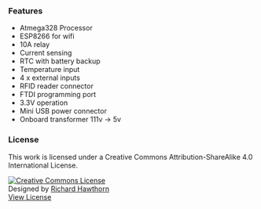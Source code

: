 ### Features

- Atmega328 Processor
- ESP8266 for wifi 
- 10A relay
- Current sensing
- RTC with battery backup
- Temperature input
- 4 x external inputs
- RFID reader connector
- FTDI programming port
- 3.3V operation
- Mini USB power connector
- Onboard transformer 111v -> 5v

### License

This work is licensed under a Creative Commons Attribution-ShareAlike 4.0 International License.

<a rel="license" href="http://creativecommons.org/licenses/by-sa/4.0/"><img alt="Creative Commons License" style="border-width:0" src="https://i.creativecommons.org/l/by-sa/4.0/88x31.png" /></a><br />
Designed by <a xmlns:cc="http://creativecommons.org/ns#" href="http://www.richardhawthorn.com" property="cc:attributionName" rel="cc:attributionURL" target="_blank">Richard Hawthorn</a><br />
<a rel="license" href="http://creativecommons.org/licenses/by-sa/4.0/" target="_blank">View License</a>